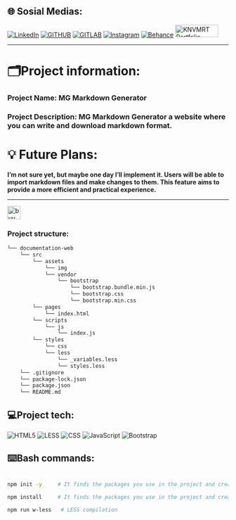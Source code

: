 ## 🌐 Sosial Medias:

[![LinkedIn](https://img.shields.io/badge/LinkedIn-%230077B5.svg?style=for-the-badge&logo=linkedIn&logoColor=white)](https://linkedin.com/in/knvmrt)
[![GITHUB](https://img.shields.io/badge/GitHub-%23081030.svg?style=for-the-badge&logo=github&logoColor=white)](https://github.com/knvmrt)
[![GITLAB](https://img.shields.io/badge/GitLab-%23E1442A.svg?style=for-the-badge&logo=gitlab&logoColor=white)](https://gitlab.com/knvmrt)
[![Instagram](https://img.shields.io/badge/Instagram-%23E4405F.svg?style=for-the-badge&logo=instagram&logoColor=white)](https://instagram.com/knvmrt)
[![Behance](https://img.shields.io/badge/Behance-1769ff.svg?style=for-the-badge&logo=behance&logoColor=white)](https://behance.net/knvmrt)
<a href="https://knvmrt.vercel.app/"><img src="https://i.imgur.com/o9AoHb1.jpeg" width="98" height="28" title="KNVMRT Portfolio"/></a>

<hr></hr>

# 🗂️Project information:
### Project Name:  MG Markdown Generator
### Project Description:  MG Markdown Generator a website where you can write and download markdown format.

# 💡 Future Plans:

**I’m not sure yet, but maybe one day I’ll implement it. Users will be able to import markdown files and make changes to them. This feature aims to provide a more efficient and practical experience.**

<hr>
<a href="https://kofe.al/@knvmrt"> <img src="https://i.imgur.com/2nSVp1k.png" alt="buymeacoffee" width="auto" height="30" title="Buy me a coffee"/> </a>

### Project structure:
```bash
└── documentation-web
    └── src
        └── assets
            └── img
            └── vendor
                └── bootstrap
                    └── bootstrap.bundle.min.js
                    └── bootstrap.css
                    └── bootstrap.min.css
        └── pages
            └── index.html
        └── scripts
            └── js
                └── index.js
        └── styles
            └── css
            └── less
                └── _variables.less
                └── styles.less
    └── .gitignore
    └── package-lock.json
    └── package.json
    └── README.md
```

## 💻Project tech:

![HTML5](https://img.shields.io/badge/html5-%23E34F26.svg?style=for-the-badge&logo=html5&logoColor=white)
![LESS](https://img.shields.io/badge/Less-%23002538.svg?style=for-the-badge&logo=less&logoColor=white)
![CSS](https://img.shields.io/badge/css-%231572B6.svg?style=for-the-badge&logo=css3&logoColor=white)
![JavaScript](https://img.shields.io/badge/java%20script-%23223300.svg?style=for-the-badge&logo=javascript&logoColor=%23F7DF1E)
![Bootstrap](https://img.shields.io/badge/bootstrap-%23563D7C.svg?style=for-the-badge&logo=bootstrap&logoColor=white)

## ⌨️Bash commands:

```bash

npm init -y     # It finds the packages you use in the project and creates package.json files.

npm install     # It finds the packages you use in the project and creates package-lock.json files.

npm run w-less   # LESS compilation

```
